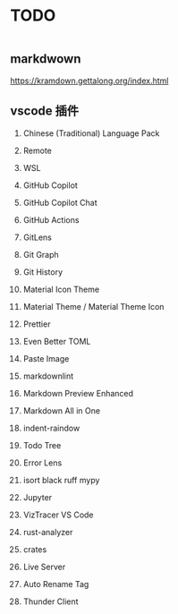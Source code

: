 # TODO

```bash
```

## markdwown

<https://kramdown.gettalong.org/index.html>

## vscode 插件

1. Chinese (Traditional) Language Pack
1. Remote
1. WSL
1. GitHub Copilot
1. GitHub Copilot Chat
1. GitHub Actions
1. GitLens
1. Git Graph
1. Git History
1. Material Icon Theme
1. Material Theme / Material Theme Icon
1. Prettier
1. Even Better TOML
1. Paste Image
1. markdownlint
1. Markdown Preview Enhanced
1. Markdown All in One
1. indent-raindow
1. Todo Tree
1. Error Lens

1. isort black ruff mypy
1. Jupyter
1. VizTracer VS Code

1. rust-analyzer
1. crates

1. Live Server
1. Auto Rename Tag
1. Thunder Client
